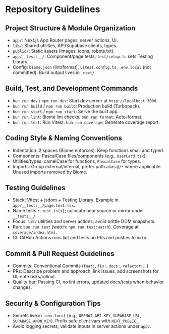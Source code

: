 # Repository Guidelines

## Project Structure & Module Organization
- `app/`: Next.js App Router pages, server actions, UI.
- `lib/`: Shared utilities, API/Supabase clients, types.
- `public/`: Static assets (images, icons, robots.txt).
- `app/__tests__/`: Component/page tests; `test/setup.ts` sets Testing Library.
- Config: `biome.json` (lint/format), `vitest.config.ts`, `.env.local` (not committed). Build output lives in `.next/`.

## Build, Test, and Development Commands
- `bun run dev` / `npm run dev`: Start dev server at `http://localhost:3000`.
- `bun run build` / `npm run build`: Production build (Turbopack).
- `bun run start` / `npm run start`: Serve the built app.
- `bun run lint`: Biome lint checks. `bun run format`: Auto-format.
- `bun run test`: Run Vitest. `bun run coverage`: Generate coverage report.

## Coding Style & Naming Conventions
- Indentation: 2 spaces (Biome enforces). Keep functions small and typed.
- Components: PascalCase files/components (e.g., `UserCard.tsx`).
- Utilities/types: camelCase for functions, `PascalCase` for types.
- Imports: Group external/internal; prefer path alias `@/*` where applicable. Unused imports removed by Biome.

## Testing Guidelines
- Stack: Vitest + jsdom + Testing Library. Example in `app/__tests__/page.test.tsx`.
- Name tests `*.test.ts[x]`; colocate near source or mirror under `__tests__/`.
- Focus: `lib/` utilities and server actions; avoid brittle DOM snapshots.
- Run: `bun run test` (watch: `npm run test:watch`). Coverage at `coverage/index.html`.
- CI: GitHub Actions runs lint and tests on PRs and pushes to `main`.

## Commit & Pull Request Guidelines
- Commits: Conventional Commits (`feat:`, `fix:`, `docs:`, `refactor:`...).
- PRs: Describe problem and approach, link issues, add screenshots for UI, note risks/rollout.
- Quality bar: Passing CI, no lint errors, updated docs/tests when behavior changes.

## Security & Configuration Tips
- Secrets live in `.env.local` (e.g., `OPENAI_API_KEY`, `SUPABASE_URL`, `SUPABASE_ANON_KEY`). Prefix safe client vars with `NEXT_PUBLIC_`.
- Avoid logging secrets; validate inputs in server actions under `app/`.
